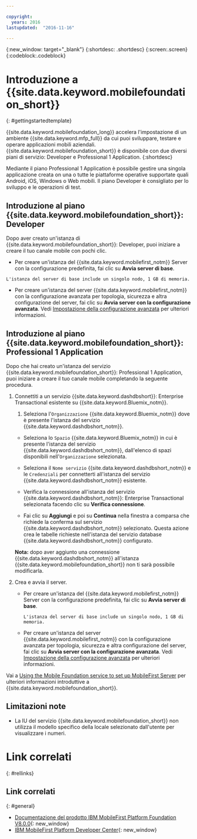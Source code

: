 ```yaml
---

copyright:
  years: 2016
lastupdated:  "2016-11-16"

---
```


{:new_window: target="_blank"}
{:shortdesc: .shortdesc}
{:screen:.screen}
{:codeblock:.codeblock}

# Introduzione a {{site.data.keyword.mobilefoundation_short}}
{: #gettingstartedtemplate}

{{site.data.keyword.mobilefoundation_long}} accelera l'impostazione di un ambiente {{site.data.keyword.mfp_full}} da cui puoi sviluppare, testare e operare applicazioni mobili aziendali. {{site.data.keyword.mobilefoundation_short}} è disponibile con due diversi piani di servizio: Developer e Professional 1 Application.
{:shortdesc}

<!-- The Professional 1 Application plan allows the {{site.data.keyword.mobilefoundation_short}} server to be deployed on a scalable container group.--> Mediante il piano Professional 1 Application è possibile gestire una singola applicazione creata on una o tutte le piattaforme operative supportate quali  Android, iOS, Windows o Web mobili. Il piano Developer <!-- does not support {{site.data.keyword.mobilefoundation_short}} deployment on a container group with more than 1 node. This plan --> è consigliato per lo sviluppo e le operazioni di test.

## Introduzione al piano {{site.data.keyword.mobilefoundation_short}}: Developer

Dopo aver creato un'istanza di {{site.data.keyword.mobilefoundation_short}}: Developer, puoi iniziare a creare il tuo canale mobile con pochi clic.

*	Per creare un'istanza del {{site.data.keyword.mobilefirst_notm}} Server con la configurazione predefinita, fai clic su **Avvia server di base**.

  `L'istanza del server di base include un singolo nodo, 1 GB di memoria.`

* Per creare un'istanza del server {{site.data.keyword.mobilefirst_notm}} con la configurazione avanzata per topologia, sicurezza e altra configurazione del server, fai clic su **Avvia server con la configurazione avanzata**. Vedi [Impostazione della configurazione avanzata](c_using_mfs_p1.html#using_mfs_advanced_p1) per ulteriori informazioni.

## Introduzione al piano {{site.data.keyword.mobilefoundation_short}}: Professional 1 Application

Dopo che hai creato un'istanza del servizio {{site.data.keyword.mobilefoundation_short}}: Professional 1 Application, puoi iniziare a creare il tuo canale mobile completando la seguente procedura.

1.  Connettiti a un servizio {{site.data.keyword.dashdbshort}}: Enterprise Transactional esistente su {{site.data.keyword.Bluemix_notm}}.

    1.  Seleziona l'`Organizzazione` {{site.data.keyword.Bluemix_notm}} dove è presente l'istanza del servizio {{site.data.keyword.dashdbshort_notm}}.

    + Seleziona lo `Spazio`  {{site.data.keyword.Bluemix_notm}} in cui è presente l'istanza del servizio {{site.data.keyword.dashdbshort_notm}}, dall'elenco di spazi disponibili nell'`Organizzazione` selezionata.

    + Seleziona il `Nome servizio` {{site.data.keyword.dashdbshort_notm}} e le `Credenziali` per connetterti all'istanza del servizio  {{site.data.keyword.dashdbshort_notm}} esistente.

    + Verifica la connessione all'istanza del servizio  {{site.data.keyword.dashdbshort_notm}}: Enterprise Transactional selezionata facendo clic su **Verifica connessione**.

    + Fai clic su **Aggiungi** e poi su **Continua** nella finestra a comparsa che richiede la conferma sul servizio {{site.data.keyword.dashdbshort_notm}} selezionato. Questa azione crea le tabelle richieste nell'istanza del servizio database {{site.data.keyword.dashdbshort_notm}} configurato.

    **Nota:** dopo aver aggiunto una connessione {{site.data.keyword.dashdbshort_notm}} all'istanza {{site.data.keyword.mobilefoundation_short}} non ti sarà possibile modificarla.

2.  Crea e avvia il server.

    * Per creare un'istanza del {{site.data.keyword.mobilefirst_notm}} Server con la configurazione predefinita, fai clic su **Avvia server di base**.

      `L'istanza del server di base include un singolo nodo, 1 GB di memoria.`

    * Per creare un'istanza del server {{site.data.keyword.mobilefirst_notm}} con la configurazione avanzata per topologia, sicurezza e altra configurazione del server, fai clic su **Avvia server con la configurazione avanzata**. Vedi [Impostazione della configurazione avanzata](c_using_mfs_p2.html#using_mfs_advanced_p2) per ulteriori informazioni.

Vai a [Using the Mobile Foundation service to set up MobileFirst Server<!-- on IBM Containers-->](https://mobilefirstplatform.ibmcloud.com/tutorials/en/foundation/8.0/bluemix/using-mobile-foundation/) per ulteriori informazioni introduttive a {{site.data.keyword.mobilefoundation_short}}.

##  Limitazioni note

* La IU del servizio {{site.data.keyword.mobilefoundation_short}} non utilizza il modello specifico della locale selezionato dall'utente per visualizzare i numeri.


# Link correlati
{: #rellinks}

## Link correlati
{: #general}

*	[Documentazione del prodotto IBM MobileFirst Platform Foundation V8.0.0](https://www.ibm.com/support/knowledgecenter/SSHS8R_8.0.0/wl_welcome.html){: new_window}
*	[IBM MobileFirst Platform Developer Center](https://mobilefirstplatform.ibmcloud.com){: new_window}
